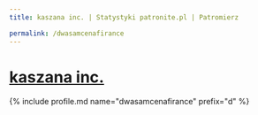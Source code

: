```yaml
---
title: kaszana inc. | Statystyki patronite.pl | Patromierz

permalink: /dwasamcenafirance
---
```


# [kaszana inc.](https://patronite.pl/dwasamcenafirance)

{% include profile.md name="dwasamcenafirance" prefix="d" %}

